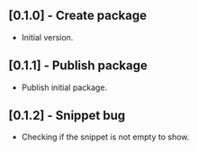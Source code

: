 ## [0.1.0] - Create package

* Initial version.

## [0.1.1] - Publish package

* Publish initial package.

## [0.1.2] - Snippet bug

* Checking if the snippet is not empty to show.